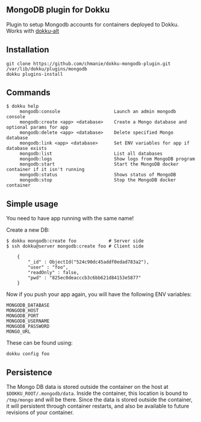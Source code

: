 MongoDB plugin for Dokku
---------------------------
Plugin to setup Mongodb accounts for containers deployed to Dokku. Works with [dokku-alt](https://github.com/dokku-alt/dokku-alt)


Installation
------------
```
git clone https://github.com/chmanie/dokku-mongodb-plugin.git /var/lib/dokku/plugins/mongodb
dokku plugins-install
```


Commands
--------
```
$ dokku help
     mongodb:console                    Launch an admin mongodb console
     mongodb:create <app> <database>    Create a Mongo database and optional params for app
     mongodb:delete <app> <database>    Delete specified Mongo database
     mongodb:link <app> <database>      Set ENV variables for app if database exists
     mongodb:list                       List all databases
     mongodb:logs                       Show logs from MongoDB program
     mongodb:start                      Start the MongoDB docker container if it isn't running
     mongodb:status                     Shows status of MongoDB
     mongodb:stop                       Stop the MongoDB docker container
```

Simple usage
------------
You need to have app running with the same name!

Create a new DB:
```
$ dokku mongodb:create foo            # Server side
$ ssh dokku@server mongodb:create foo # Client side

    {
        "_id" : ObjectId("524c90dc45addf0edad783a2"),
        "user" : "foo",
        "readOnly" : false,
        "pwd" : "825ec0deacccb3c6bb621d84153e5877"
    }

```

Now if you push your app again, you will have the following ENV variables:
```
MONGODB_DATABASE
MONGODB_HOST
MONGODB_PORT
MONGODB_USERNAME
MONGODB_PASSWORD
MONGO_URL
```

These can be found using:
```
dokku config foo
```

Persistence
-----------

The Mongo DB data is stored outside the container on the host at `$DOKKU_ROOT/.mongodb/data`. Inside the container, this location is bound to `/tmp/mongo` and will be there.
Since the data is stored outside the container, it will persistent through container restarts, and also be available to future revisions of your container.

